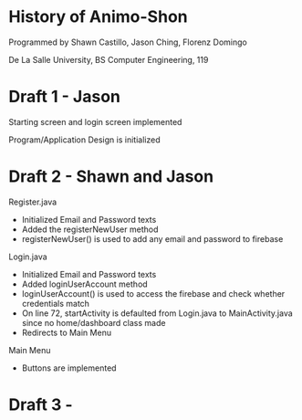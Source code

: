 # History of Animo-Shon
Programmed by Shawn Castillo, Jason Ching, Florenz Domingo

De La Salle University, BS Computer Engineering, 119
# Draft 1 - Jason
Starting screen and login screen implemented 

Program/Application Design is initialized
# Draft 2 - Shawn and Jason
Register.java
- Initialized Email and Password texts
- Added the registerNewUser method
- registerNewUser() is used to add any email and password to firebase

Login.java
- Initialized Email and Password texts
- Added loginUserAccount method
- loginUserAccount() is used to access the firebase and check whether credentials match
- On line 72, startActivity is defaulted from Login.java to MainActivity.java since no home/dashboard class made
- Redirects to Main Menu

Main Menu
- Buttons are implemented
# Draft 3 - 
